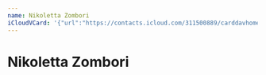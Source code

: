 ```yaml
---
name: Nikoletta Zombori
iCloudVCard: '{"url":"https://contacts.icloud.com/311500889/carddavhome/card/MjA2NzgxYzMtODBkNi00MDdiLWI4ZDctYjJmYzBhMGI4NDFm.vcf","etag":"\"kmfhc0tc\"","data":"BEGIN:VCARD\r\nVERSION:3.0\r\nFN:\r\nN:Zombori;Nikoletta;;;\r\nUID:206781c3-80d6-407b-b8d7-b2fc0a0b841f\r\nPRODID:ez-vcard 0.9.13-fc\r\nREV:2025-04-03T22:09:41Z\r\nORG:;\r\nPHOTO;VALUE=uri:https://d2ojpxxtu63wzl.cloudfront.net/static/89ad25b0456143\r\n f6c81f1ceacaafbd36_c49221297733b92895609ed48595c4bb50d0804c38769839da8874b3\r\n 8b17adb3\r\nEND:VCARD"}'
---
```

# Nikoletta Zombori